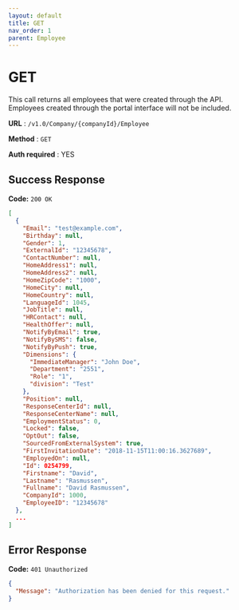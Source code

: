 ```yaml
---
layout: default
title: GET
nav_order: 1
parent: Employee
---
```


# GET
This call returns all employees that were created through the API. Employees created through the portal interface will not be included.

**URL** : `/v1.0/Company/{companyId}/Employee`

**Method** : `GET`

**Auth required** : YES

## Success Response

**Code:** `200 OK`

```json
[
  {
    "Email": "test@example.com",
    "Birthday": null,
    "Gender": 1,
    "ExternalId": "12345678",
    "ContactNumber": null,
    "HomeAddress1": null,
    "HomeAddress2": null,
    "HomeZipCode": "1000",
    "HomeCity": null,
    "HomeCountry": null,
    "LanguageId": 1045,
    "JobTitle": null,
    "HRContact": null,
    "HealthOffer": null,
    "NotifyByEmail": true,
    "NotifyBySMS": false,
    "NotifyByPush": true,
    "Dimensions": {
      "ImmediateManager": "John Doe",
      "Department": "2551",
      "Role": "1",
      "division": "Test"
    },
    "Position": null,
    "ResponseCenterId": null,
    "ResponseCenterName": null,
    "EmploymentStatus": 0,
    "Locked": false,
    "OptOut": false,
    "SourcedFromExternalSystem": true,
    "FirstInvitationDate": "2018-11-15T11:00:16.3627689",
    "EmployedOn": null,
    "Id": 0254799,
    "Firstname": "David",
    "Lastname": "Rasmussen",
    "Fullname": "David Rasmussen",
    "CompanyId": 1000,
    "EmployeeID": "12345678"
  },
  ...
]
```

## Error Response

**Code:** `401 Unauthorized`

```json
{
  "Message": "Authorization has been denied for this request."
}
```
